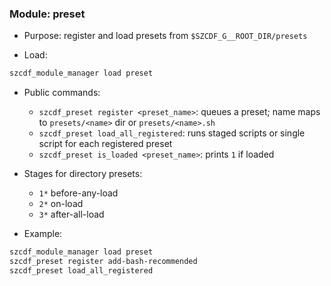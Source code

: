 ### Module: preset

- Purpose: register and load presets from `$SZCDF_G__ROOT_DIR/presets`

- Load:
```bash
szcdf_module_manager load preset
```

- Public commands:
  - `szcdf_preset register <preset_name>`: queues a preset; name maps to `presets/<name>` dir or `presets/<name>.sh`
  - `szcdf_preset load_all_registered`: runs staged scripts or single script for each registered preset
  - `szcdf_preset is_loaded <preset_name>`: prints `1` if loaded

- Stages for directory presets:
  - `1*` before-any-load
  - `2*` on-load
  - `3*` after-all-load

- Example:
```bash
szcdf_module_manager load preset
szcdf_preset register add-bash-recommended
szcdf_preset load_all_registered
```